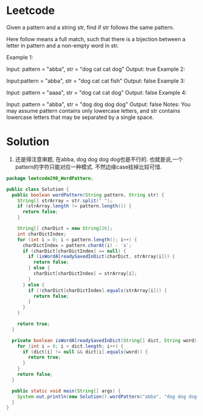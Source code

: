 # Leetcode

Given a pattern and a string str, find if str follows the same pattern.

Here follow means a full match, such that there is a bijection between a letter in pattern and a non-empty word in str.

Example 1:

Input: pattern = "abba", str = "dog cat cat dog"
Output: true
Example 2:

Input:pattern = "abba", str = "dog cat cat fish"
Output: false
Example 3:

Input: pattern = "aaaa", str = "dog cat cat dog"
Output: false
Example 4:

Input: pattern = "abba", str = "dog dog dog dog"
Output: false
Notes:
You may assume pattern contains only lowercase letters, and str contains lowercase letters that may be separated by a single space.

# Solution

1. 还是得注意审题, 在abba, dog dog dog dog也是不行的. 也就是说,一个pattern的字符只能对应一种模式. 不然边缘case挂掉比较可惜.


```java
package leetcode290_WordPattern;

public class Solution {
  public boolean wordPattern(String pattern, String str) {
    String[] strArray = str.split(" ");
    if (strArray.length != pattern.length()) {
      return false;
    }

    String[] charDict = new String[26];
    int charDictIndex;
    for (int i = 0; i < pattern.length(); i++) {
      charDictIndex = pattern.charAt(i) - 'a';
      if (charDict[charDictIndex] == null) {
        if (isWordAlreadySavedInDict(charDict, strArray[i])) {
          return false;
        } else {
          charDict[charDictIndex] = strArray[i];
        }
      } else {
        if (!charDict[charDictIndex].equals(strArray[i])) {
          return false;
        }
      }
    }

    return true;
  }

  private boolean isWordAlreadySavedInDict(String[] dict, String word) {
    for (int i = 0; i < dict.length; i++) {
      if (dict[i] != null && dict[i].equals(word)) {
        return true;
      }
    }
    return false;
  }

  public static void main(String[] args) {
    System.out.println(new Solution().wordPattern("abba", "dog dog dog dog"));
  }
}


```
